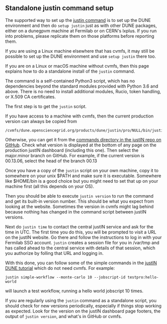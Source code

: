 ## Standalone justin command setup

The supported way to set up the [justin command](justin_command.md)
is to set up the DUNE environment and then do `setup justin` just as with 
other DUNE packages, either on a
dunegpvm machine at Fermilab or on CERN's lxplus. If you run into problems,
please replicate them on those platforms before reporting them.

If you are using a Linux machine elsewhere that has cvmfs, it may still be 
possible to set up the DUNE environment and use `setup justin` there too.

If you are on a Linux or macOS machine without cvmfs, then this page
explains how to do a standalone install of the `justin` command.

The command is a self-contained Python3 script, which has no dependencies 
beyond the standard modules provided with Python 3.6 and above. There is no
need to install additional modules, Rucio, token handling, or X.509 CA
certificates.

The first step is to get the `justin` script.

If you have access to a machine with cvmfs, then the current production
version can always be copied from 

    /cvmfs/dune.opensciencegrid.org/products/dune/justin/pro/NULL/bin/justin

Otherwise, you can get it from the
[commands directory in the justIN repo on GitHub](https://github.com/DUNE/dune-justin/tree/main/commands). 
Check what version is displayed at the bottom of any page on the production
justIN dashboard (including this one). Then select the major.minor branch
on GitHub. For example, if the current version is 00.13.06, select the head
of the branch 00.13 

Once you have a copy of the `justin` script on your own machine, copy it
to somewhere on your unix $PATH and make sure it is executable. 
Somewhere like $HOME/bin is a good choice but you might need to set that up 
on your machine first (all this depends on your OS).

Then you should be able to execute `justin version` to run the command and
get its built-in version number. This should be what you expect from looking
at the website. Sometimes the version in cvmfs might lag behind because
nothing has changed in the command script between justIN versions.

Next do `justin time` to contact the central justIN service and ask for the 
time in UTC. The first time you do this, you will be prompted to visit a
URL on the justIN website. Go there and follow the instructions to log in
with your Fermilab SSO account. `justin` creates a session file for you in
/var/tmp and has called ahead to the central service with details of that
session, which you authorize by folling that URL and logging in.

With this done, you can follow some of the simple commands in the 
[justIN DUNE tutorial](tutorial.dune.md) which do not need cvmfs. For
example: 

    justin simple-workflow --monte-carlo 10 --jobscript-id testpro:hello-world

will launch a test workflow, running a hello world jobscript 10 times.

If you are regularly using the `justin` command as a standalone script, you
should check for new versions periodically, especially if things stop
working as expected. Look for the version on the justIN dashboard page
footers, the output of `justin version`, and what's in GitHub or cvmfs.

